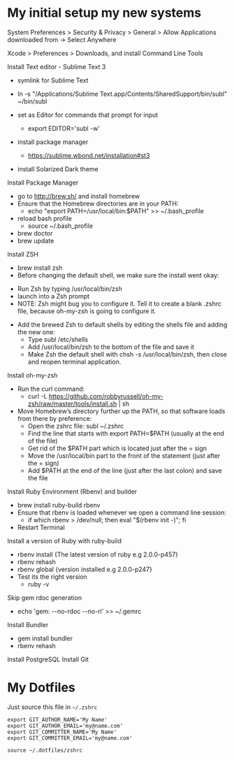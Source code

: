 My initial setup my new systems
================================

System Preferences > Security & Privacy > General > Allow Applications downloaded from -> Select Anywhere

Xcode > Preferences > Downloads, and install Command Line Tools

Install Text editor - Sublime Text 3
-  symlink for Sublime Text
  + ln -s "/Applications/Sublime Text.app/Contents/SharedSupport/bin/subl" ~/bin/subl
- set as Editor for commands that prompt for input
  + export EDITOR='subl -w'

- install package manager
  + https://sublime.wbond.net/installation#st3
- install Solarized Dark theme


Install Package Manager
- go to http://brew.sh/ and install homebrew
- Ensure that the Homebrew directories are in your PATH:
  + echo "export PATH=/usr/local/bin:$PATH" >> ~/.bash_profile
- reload bash profile
  + source ~/.bash_profile
- brew doctor
- brew update

Install ZSH
-  brew install zsh
-  Before changing the default shell, we make sure the install went okay:
  + Run Zsh by typing /usr/local/bin/zsh
  + launch into a Zsh prompt
  + NOTE: Zsh might bug you to configure it. Tell it to create a blank .zshrc file, because oh-my-zsh is going to configure it.

- Add the brewed Zsh to default shells by editing the shells file and adding the new one:
  + Type subl /etc/shells
  + Add /usr/local/bin/zsh to the bottom of the file and save it
  + Make Zsh the default shell with chsh -s /usr/local/bin/zsh, then close and reopen terminal application.

Install oh-my-zsh
- Run the curl command:
  + curl -L https://github.com/robbyrussell/oh-my-zsh/raw/master/tools/install.sh | sh
- Move Homebrew’s directory further up the PATH, so that software loads from there by preference:
  + Open the zshrc file: subl ~/.zshrc
  + Find the line that starts with export PATH=$PATH (usually at the end of the file)
  + Get rid of the $PATH part which is located just after the = sign
  + Move the /usr/local/bin part to the front of the statement (just after the = sign)
  + Add $PATH at the end of the line (just after the last colon) and save the file

Install Ruby Environment (Rbenv) and builder
- brew install ruby-build rbenv
- Ensure that rbenv is loaded whenever we open a command line session:
  + if which rbenv > /dev/null; then eval "$(rbenv init -)"; fi
- Restart Terminal

Install a version of Ruby with ruby-build
- rbenv install {The latest version of ruby e.g 2.0.0-p457}
- rbenv rehash
- rbenv global {version installed e.g 2.0.0-p247}
- Test its the right version
  + ruby -v

Skip gem rdoc generation
- echo 'gem: --no-rdoc --no-ri' >> ~/.gemrc

Install Bundler
- gem install bundler
- rbenv rehash

Install PostgreSQL
Install Git

My Dotfiles
===========

Just source this file in `~/.zshrc`

```
export GIT_AUTHOR_NAME='My Name'
export GIT_AUTHOR_EMAIL='my@name.com'
export GIT_COMMITTER_NAME='My Name'
export GIT_COMMITTER_EMAIL='my@name.com'

source ~/.dotfiles/zshrc
```

